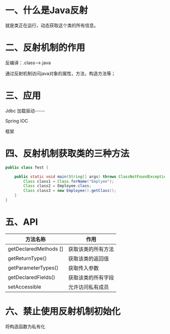 # 一、什么是Java反射

就是类正在运行，动态获取这个类的所有信息。

# 二、反射机制的作用

反编译：.class-->.java

通过反射机制访问java对象的属性，方法，构造方法等；

# 三、应用

Jdbc 加载驱动-----

Spring IOC

框架 

# 四、反射机制获取类的三种方法

```java
public class Test {

    public static void main(String[] args) throws ClassNotFoundException {
        Class class1 = Class.forName("Emplyee");
        Class class2 = Employee.class;
        Class class3 = new Employee().getClass();
    }
}
```

# 五、API

| 方法名称              | 作用               |
| --------------------- | ------------------ |
| getDeclaredMethods [] | 获取该类的所有方法 |
| getReturnType()       | 获取该类的返回值   |
| getParameterTypes()   | 获取传入参数       |
| getDeclaredFields()   | 获取该类的所有字段 |
| setAccessible         | 允许访问私有成员   |

# 六、禁止使用反射机制初始化

将构造函数为私有化
